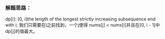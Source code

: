 ### 解题思路：
dp[i]: [0, i]the length of the longest strictly increasing subsequence end with i;
我们只需要在i之前找到，一个j使得 nums[j] < nums[i]并且在[0, i - 1]中 dp[j]的值最大。
